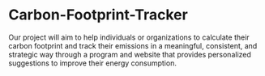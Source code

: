 # Carbon-Footprint-Tracker
Our project will aim to help individuals or organizations to calculate their carbon footprint and track their emissions in a meaningful, consistent, and strategic way through a program and website that provides personalized suggestions to improve their energy consumption.
